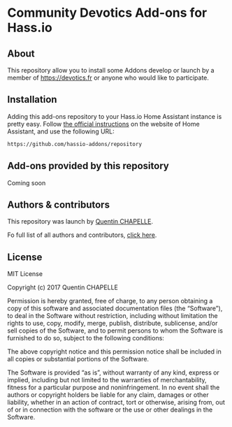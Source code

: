 # Community Devotics Add-ons for Hass.io


## About

This repository allow you to install some Addons develop or launch by a member of https://devotics.fr or anyone who would like to participate.

## Installation

Adding this add-ons repository to your Hass.io Home Assistant instance is
pretty easy. Follow [the official instructions][third-party-addons] on the
website of Home Assistant, and use the following URL:

```txt
https://github.com/hassio-addons/repository
```

## Add-ons provided by this repository

Coming soon


## Authors & contributors

This repository was launch by [Quentin CHAPELLE][quentinchap].

Fo full list of all authors and contributors, [click here][contributor].

## License

MIT License

Copyright (c) 2017 Quentin CHAPELLE

Permission is hereby granted, free of charge, to any person obtaining a copy of this software and associated documentation files (the “Software”), to deal in the Software without restriction, including without limitation the rights to use, copy, modify, merge, publish, distribute, sublicense, and/or sell copies of the Software, and to permit persons to whom the Software is furnished to do so, subject to the following conditions:

The above copyright notice and this permission notice shall be included in all copies or substantial portions of the Software.

The Software is provided “as is”, without warranty of any kind, express or implied, including but not limited to the warranties of merchantability, fitness for a particular purpose and noninfringement. In no event shall the authors or copyright holders be liable for any claim, damages or other liability, whether in an action of contract, tort or otherwise, arising from, out of or in connection with the software or the use or other dealings in the Software.


[quentinchap]: https://github.com/quentinchap
[contributor]: https://github.com/quentinchap/hassio-addons-devotics/graphs/contributors
[third-party-addons]: https://home-assistant.io/hassio/installing_third_party_addons/
